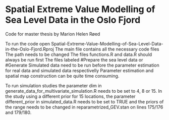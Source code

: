 # Spatial Extreme Value Modelling of Sea Level Data in the Oslo Fjord

Code for master thesis by Marion Helen Røed

To run the code open Spatial-Extreme-Value-Modelling-of-Sea-Level-Data-in-the-Oslo-Fjord.Rproj
The main file contains all the necessary code files
The path needs to be changed
The files functions.R and data.R should always be run first
The files labeled #Prepare the sea level data or #Generate Simulated data need to be run before the parameter estimation for real data and simulated data respectivelly
Parameter estimation and spatial map construction can be quite time consuming.

To run simulation studies the parameter dim in generate_data_for_multivariate_simulation.R needs to be set to 4, 8 or 15.
In the study using a different prior for 15 locations, the parameter different_prior in simulated_data.R needs to be set to TRUE and the priors of the range needs to be changed in reparametrized_GEV.stan on lines 175/176 and 179/180.

